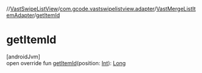 //[VastSwipeListView](../../../index.md)/[com.gcode.vastswipelistview.adapter](../index.md)/[VastMergeListItemAdapter](index.md)/[getItemId](get-item-id.md)

# getItemId

[androidJvm]\
open override fun [getItemId](get-item-id.md)(position: [Int](https://kotlinlang.org/api/latest/jvm/stdlib/kotlin/-int/index.html)): [Long](https://kotlinlang.org/api/latest/jvm/stdlib/kotlin/-long/index.html)
